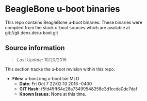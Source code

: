 BeagleBone u-boot binaries
===================

This repo contains BeagleBone u-boot binaries.
These binaries were compiled from the stock u-boot sources which are available at git://git.denx.de/u-boot.git

Source information
-------------
> *Last Update:* 10/20/2016

This section tracks the u-boot revision within this repo.

* **Files:** u-boot.img u-boot.bin MLO
	* **Date:** Fri Oct 7 22:02:10 2016 -0400
	* **GIT Hash:** f5fd45ff64e28a73499548358e3d1ceda0de7daf
	* **Known Issues:** None at this time.
